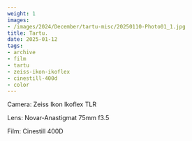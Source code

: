 ```yaml
---
weight: 1
images:
- /images/2024/December/tartu-misc/20250110-Photo01_1.jpg
title: Tartu.
date: 2025-01-12
tags:
- archive
- film
- tartu
- zeiss-ikon-ikoflex
- cinestill-400d
- color
---
```


Camera: Zeiss Ikon Ikoflex TLR

Lens: Novar-Anastigmat 75mm f3.5

Film: Cinestill 400D
